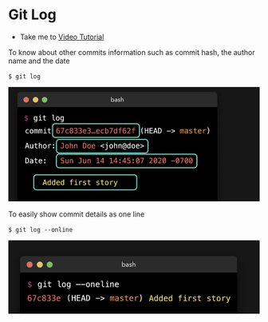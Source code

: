 # Git Log
  - Take me to [Video Tutorial](https://kodekloud.com/courses/1085975/lectures/23241022)
  
To know about other commits information such as commit hash, the author name and the date
```
$ git log
```
 ![gitlog](../../images/gitlog.PNG)
  
To easily show commit details as one line
```
$ git log --online
```

 ![gitlog1](../../images/gitlog1.PNG)
  


